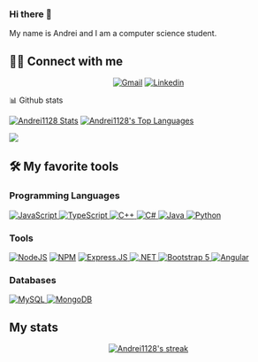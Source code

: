 ### Hi there 👋

My name is Andrei and I am a computer science student.

## 🙋‍♂️ Connect with me

<!-- Badges template - https://github.com/badges/shields -->
<p align="center">
    <a href="mailto:nicolaev.andrei09@gmail.com">
        <img alt="Gmail"
            src="https://img.shields.io/badge/Gmail-D14836?style=for-the-badge&logo=gmail&logoColor=white"></a>
    <a href="https://www.linkedin.com/in/andrei-ionut-nicolaev-31a686276/">
        <img alt="Linkedin"
            src="https://img.shields.io/badge/LinkedIn-0077B5?style=for-the-badge&logo=linkedin&logoColor=white"></a>
</p>
📊 Github stats
<p>
    <a align="center"
        href="https://github-readme-stats.vercel.app/api?username=Andrei1128&show_icons=true&count_private=true&theme=react&hide_border=true&bg_color=1F222E&title_color=F85D7F&icon_color=F8D866"><img
            alt="Andrei1128  Stats"
            src="https://github-readme-stats.vercel.app/api?username=Andrei1128&show_icons=true&count_private=true&theme=react&hide_border=true&bg_color=1F222E&title_color=F85D7F&icon_color=F8D866" /></a>
    <a align="center"
        href="https://github-readme-stats.vercel.app/api/top-langs/?username=Andrei1128&langs_count=8&layout=compact&theme=react&hide_border=true&bg_color=1F222E&title_color=F85D7F&icon_color=F8D866">
        <img alt="Andrei1128's Top Languages"
            src="https://github-readme-stats.vercel.app/api/top-langs/?username=Andrei1128&langs_count=8&layout=compact&theme=react&hide_border=true&bg_color=1F222E&title_color=F85D7F&icon_color=F8D866" /></a>
</p>

<p>
    <a align="center" href="#">
        <img
            src="https://github-profile-trophy.vercel.app/?username=Andrei1128&theme=monokai&column=8&no-frame=true&no-bg=true">
    </a>
</p>

## 🛠️ My favorite tools

### Programming Languages
<p>
    <a href="#">
        <img alt="JavaScript"
            src="https://img.shields.io/badge/JavaScript-323330?style=for-the-badge&logo=javascript&logoColor=F7DF1E" />
    </a>
    <a href="#">
        <img alt="TypeScript"
            src="https://img.shields.io/badge/TypeScript-007ACC?style=for-the-badge&logo=typescript&logoColor=white" />
    </a>
    <a href="#">
        <img alt="C++"
            src="https://img.shields.io/badge/c++-%2300599C.svg?style=for-the-badge&logo=c%2B%2B&logoColor=white" />
    </a>
    <a href="#">
        <img alt="C#"
            src="https://img.shields.io/badge/C%23-239120?style=for-the-badge&logo=c-sharp&logoColor=white" />
    </a>
     <a href="#"> 
        <img alt="Java"
            src="https://img.shields.io/badge/Java-ED8B00?style=for-the-badge&logo=openjdk&logoColor=white" />
    </a>
    <a href="#">
        <img alt="Python"
            src="https://img.shields.io/badge/Python-3776AB?style=for-the-badge&logo=python&logoColor=white" />
    </a>

</p>


### Tools

<p>
    <a href="#">
        <img alt="NodeJS"
            src="https://img.shields.io/badge/Node.js-339933?style=for-the-badge&logo=nodedotjs&logoColor=white"></a>
    <a href="#">
        <img alt="NPM" src="https://img.shields.io/badge/npm-CB3837?style=for-the-badge&logo=npm&logoColor=white" /></a>
    <a href="#">
        <img alt="Express.JS"
            src="https://img.shields.io/badge/Express.js-000000?style=for-the-badge&logo=express&logoColor=white" />
    </a>
    <a href="#">
        <img alt=".NET"
            src="https://img.shields.io/badge/.NET-5C2D91?style=for-the-badge&logo=.net&logoColor=white" />
    </a>
    <a href="#">
        <img alt="Bootstrap 5"
            src="https://img.shields.io/badge/Bootstrap-563D7C?style=for-the-badge&logo=bootstrap&logoColor=white" />
    </a>
    <a href="#">
        <img alt="Angular"
            src="https://img.shields.io/badge/Angular-b3b3b3?style=for-the-badge&logo=angular&logoColor=dd1b16" />
    </a>
</p>

### Databases

<p>
    <a href="#">
        <img alt="MySQL"
            src="https://img.shields.io/badge/MySQL-00000F?style=for-the-badge&logo=mysql&logoColor=white" />
    </a>
    <a href="#">
        <img alt="MongoDB"
            src="https://img.shields.io/badge/MongoDB-4EA94B?style=for-the-badge&logo=mongodb&logoColor=white" /></a>
</p>

## My stats

<p align="center">
    <a href="#">
        <img title="🔥 Streak stats" alt="Andrei1128's streak"
            src="https://github-readme-streak-stats.herokuapp.com/?user=Andrei1128&theme=monokai-metallian&hide_border=true" />
    </a>
</p>
